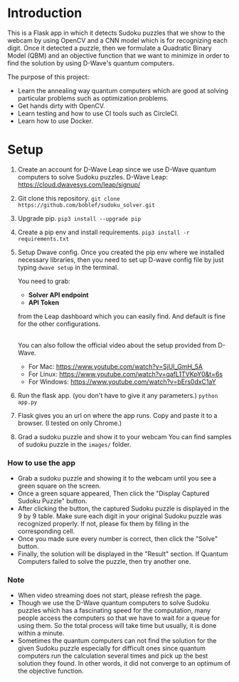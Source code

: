 # Introduction

This is a Flask app in which it detects Sudoku puzzles that we show to the webcam by using OpenCV and a CNN model which is for recognizing each digit. Once it detected a puzzle, then we formulate a Quadratic Binary Model (QBM) and an objective function that we want to minimize in order to find the solution by using D-Wave's quantum computers.

The purpose of this project:

- Learn the annealing way quantum computers which are good at solving particular problems such as optimization problems.
- Get hands dirty with OpenCV.
- Learn testing and how to use CI tools such as CircleCI.
- Learn how to use Docker.

# Setup

1. Create an account for D-Wave Leap since we use D-Wave quantum computers to solve Sudoku puzzles.
   D-Wave Leap: https://cloud.dwavesys.com/leap/signup/
2. Git clone this repository.
   `git clone https://github.com/boblef/sudoku_solver.git`
3. Upgrade pip.
   `pip3 install --upgrade pip`
4. Create a pip env and install requirements.
   `pip3 install -r requirements.txt`
5. Setup Dwave config.
   Once you created the pip env where we installed necessary libraries, then you need to set up D-wave config file by just typing `dwave setup` in the terminal.

   You need to grab:

   - <strong>Solver API endpoint</strong>
   - <strong>API Token</strong>

   from the Leap dashboard which you can easily find.
   And default is fine for the other configurations.<br><br>

   You can also follow the official video about the setup provided from D-Wave.

   - For Mac: https://www.youtube.com/watch?v=SjUI_GmH_5A
   - For Linux: https://www.youtube.com/watch?v=qafL1TVKpY0&t=6s
   - For Windows: https://www.youtube.com/watch?v=bErs0dxC1aY

6. Run the flask app. (you don't have to give it any parameters.)
   `python app.py`
7. Flask gives you an url on where the app runs. Copy and paste it to a browser. (I tested on only Chrome.)
8. Grad a sudoku puzzle and show it to your webcam
   You can find samples of sudoku puzzle in the `images/` folder.

### How to use the app

- Grab a sudoku puzzle and showing it to the webcam until you see a green square on the screen.
- Once a green square appeared, Then click the "Display Captured Sudoku Puzzle" button.
- After clicking the button, the captured Sudoku puzzle is displayed in the 9 by 9 table. Make sure each digit in your original Sudoku puzzle was recognized properly. If not, please fix them by filling in the corresponding cell.
- Once you made sure every number is correct, then click the "Solve" button.
- Finally, the solution will be displayed in the "Result" section. If Quantum Computers failed to solve the puzzle, then try another one.

### Note

- When video streaming does not start, please refresh the page.
- Though we use the D-Wave quantum computers to solve Sudoku puzzles which has a fascinating speed for the computation, many people access the computers so that we have to wait for a queue for using them. So the total process will take time but usually, it is done within a minute.
- Sometimes the quantum computers can not find the solution for the given Sudoku puzzle especially for difficult ones since quantum computers run the calculation several times and pick up the best solution they found. In other words, it did not converge to an optimum of the objective function.
